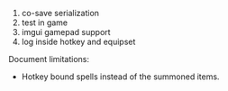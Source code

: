 1. co-save serialization
1. test in game
1. imgui gamepad support
1. log inside hotkey and equipset

Document limitations:
* Hotkey bound spells instead of the summoned items.

